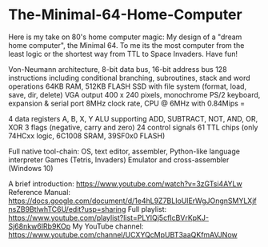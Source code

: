 # The-Minimal-64-Home-Computer
Here is my take on 80's home computer magic: My design of a "dream home computer", the Minimal 64. To me its the most computer from the least logic or the shortest way from TTL to Space Invaders. Have fun!

Von-Neumann architecture, 8-bit data bus, 16-bit address bus
128 instructions including conditional branching, subroutines, stack and word operations
64KB RAM, 512KB FLASH SSD with file system (format, load, save, dir, delete)
VGA output 400 x 240 pixels, monochrome
PS/2 keyboard, expansion & serial port
8MHz clock rate, CPU @ 6MHz with 0.84Mips =

4 data registers A, B, X, Y
ALU supporting ADD, SUBTRACT, NOT, AND, OR, XOR
3 flags (negative, carry and zero)
24 control signals
61 TTL chips (only 74HCxx logic, 6C1008 SRAM, 39SF0x0 FLASH)

Full native tool-chain: OS, text editor, assembler, Python-like language interpreter
Games (Tetris, Invaders)
Emulator and cross-assembler (Windows 10)

A brief introduction: https://www.youtube.com/watch?v=3zGTsi4AYLw
Reference Manual: https://docs.google.com/document/d/1e4hL9Z7BLIoUlErWgJOngnSMYLXjfnsZB9BtlwhTC6U/edit?usp=sharing
Full playlist: https://www.youtube.com/playlist?list=PLYlQj5cfIcBVrKpKJ-Sj68nkw6IRb9KOp
My YouTube channel: https://www.youtube.com/channel/UCXYQcMpUBT3aaQKfmAVJNow
